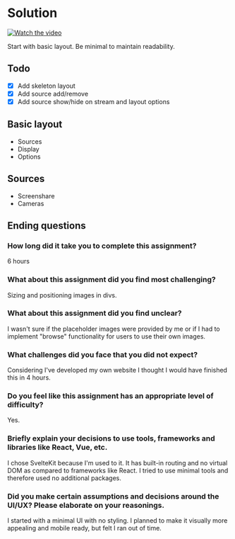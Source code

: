 # Solution

[![Watch the video](https://img.youtube.com/vi/s1ALEAo4ebc/default.jpg)](https://youtu.be/s1ALEAo4ebc)

Start with basic layout. Be minimal to maintain readability.

## Todo

- [x] Add skeleton layout
- [x] Add source add/remove
- [x] Add source show/hide on stream and layout options

## Basic layout

- Sources
- Display
- Options

## Sources

- Screenshare
- Cameras

## Ending questions

### How long did it take you to complete this assignment?

6 hours

### What about this assignment did you find most challenging?

Sizing and positioning images in divs.

### What about this assignment did you find unclear?

I wasn't sure if the placeholder images were provided by me or if I had to implement "browse" functionality for users to use their own images.

### What challenges did you face that you did not expect?

Considering I've developed my own website I thought I would have finished this in 4 hours.

### Do you feel like this assignment has an appropriate level of difficulty?

Yes.

### Briefly explain your decisions to use tools, frameworks and libraries like React, Vue, etc.

I chose SvelteKit because I'm used to it. It has built-in routing and no virtual DOM as compared to frameworks like React. I tried to use minimal tools and therefore used no additional packages.

### Did you make certain assumptions and decisions around the UI/UX? Please elaborate on your reasonings.

I started with a minimal UI with no styling. I planned to make it visually more appealing and mobile ready, but felt I ran out of time.